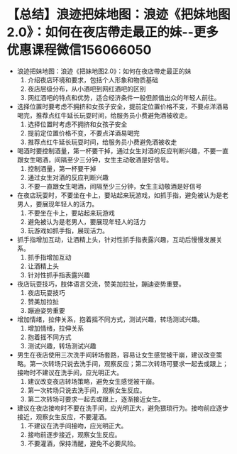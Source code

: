 # 【总结】浪迹把妹地图：浪迹《把妹地图2.0》：如何在夜店帶走最正的妹--更多优惠课程微信156066050

-   浪迹把妹地图：浪迹《把妹地图2.0》：如何在夜店帶走最正的妹
    1.  介绍夜店环境和要求，包括个人形象和物质基础
    2.  夜店层级分布，从小酒吧到网红酒吧的区别
    3.  网红酒吧的特点和优势，适合经济条件一般但颜值出众的年轻人前往。
-   选择位置时要考虑不拥挤和女孩子安全，提前定位置价格不变，不要点洋酒易喝完，推荐点红牛延长玩耍时间，给服务员小费避免酒被收走。
    1.  选择位置时考虑不拥挤和女孩子安全
    2.  提前定位置价格不变，不要点洋酒易喝完
    3.  推荐点红牛延长玩耍时间，给服务员小费避免酒被收走
-   喝酒时要控制酒量，第一杯要干掉，通过女生对酒的反应判断兴趣，不要一直跟女生喝酒，间隔至少三分钟，女生主动敬酒是好信号。
    1.  控制酒量，第一杯要干掉
    2.  通过女生对酒的反应判断兴趣
    3.  不要一直跟女生喝酒，间隔至少三分钟，女生主动敬酒是好信号
-   在夜店玩耍时，不要坐在卡上，要站起来玩游戏，如抓手指，避免被认为是老男人，要展现年轻人的活力。
    1.  不要坐在卡上，要站起来玩游戏
    2.  避免被认为是老男人，要展现年轻人的活力
    3.  玩游戏如抓手指，展现活力。
-   抓手指增加互动，让酒精上头，针对性抓手指表露兴趣，互动后慢慢发展关系。
    1.  抓手指增加互动
    2.  让酒精上头
    3.  针对性抓手指表露兴趣
-   夜店玩耍技巧，肢体语言交流，赞美加拉扯，蹦迪姿势重要。
    1.  夜店玩耍技巧
    2.  赞美加拉扯
    3.  蹦迪姿势重要
-   增加情绪，拉伸关系，抱着摇不同方式，测试兴趣，转场测试兴趣。
    1.  增加情绪，拉伸关系
    2.  抱着摇不同方式
    3.  测试兴趣，转场测试兴趣
-   男生在夜店使用三次洗手间转场套路，容易让女生感觉被干崩，建议改变策略。第一次转场只说去洗手间，观察反应；第二次转场可要求一起去或跟上；接吻时不建议在洗手间，应光明正大。
    1.  建议改变夜店转场策略，避免女生感觉被干崩。
    2.  第一次转场只说去洗手间，观察女生反应。
    3.  第二次转场可要求一起去或跟上，逐渐接近女生。
-   建议在夜店接吻时不要在洗手间，应光明正大，避免猥琐行为。接吻前应逐步接近，观察女生反应，不要灌酒。
    1.  不建议在洗手间接吻，应光明正大。
    2.  接吻前逐步接近，观察女生反应。
    3.  不要灌酒，保持清醒，避免不必要风险。